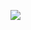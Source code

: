 [![](https://mermaid.ink/img/pako:eNptU8FunDAQ_RXLvaQtiwiYkHDIKVVzqVR1e6qQ0ACzu27ARrZJut3uv9fGUJYmIAHzeDN-b8Y-0Vo2SHNat6D1A4e9gq4QhRhj8kkYbo6nQhB7vSO91NxwKea4koNoQHHUHvlIniVvSKPg5eq9hzZk2ytusBDnpezXFo6oTjODC0N0LRXOwFjl59D1SxXHsdqerZx5rVkN2aMpW1mDC1zGxUrfeYv_1qmkbAnXZaUQnqBq8fUP-YRirj-iNYiyt5WuFq_rFb7hC6jmLS8XpEds-SOYFasCjSXUNbaowHf1IuMzdItwP4YPRJtht5tBZ81aFy4bS2OjuVsXYyjRpVrRSydns3IwC-gTrBSD_3Vwe9QGu5XyA98fytcDG_rGKdG1Qlzm4GdNNps_95OPQozSV4jv4hqbmvY2GIbTLiqEV-gQ17RCuKeLfAoNaIeqA97YXT7aKKg5oCXS3H42uIOhNQW1ci0VBiO3R1HT3KgBA-o9TeeC5jtotUV7ED-k7GaSDWl-or9oniXhbXLHojhljEWM3Qb0SHPGwoilKYuz7DpJszi7OQf091ggCu8ie1-zLL6J0yyJk4Biw41UX6Zz6V7nv69lM4o?type=png)](https://mermaid.live/edit#pako:eNptU8FunDAQ_RXLvaQtiwiYkHDIKVVzqVR1e6qQ0ACzu27ARrZJut3uv9fGUJYmIAHzeDN-b8Y-0Vo2SHNat6D1A4e9gq4QhRhj8kkYbo6nQhB7vSO91NxwKea4koNoQHHUHvlIniVvSKPg5eq9hzZk2ytusBDnpezXFo6oTjODC0N0LRXOwFjl59D1SxXHsdqerZx5rVkN2aMpW1mDC1zGxUrfeYv_1qmkbAnXZaUQnqBq8fUP-YRirj-iNYiyt5WuFq_rFb7hC6jmLS8XpEds-SOYFasCjSXUNbaowHf1IuMzdItwP4YPRJtht5tBZ81aFy4bS2OjuVsXYyjRpVrRSydns3IwC-gTrBSD_3Vwe9QGu5XyA98fytcDG_rGKdG1Qlzm4GdNNps_95OPQozSV4jv4hqbmvY2GIbTLiqEV-gQ17RCuKeLfAoNaIeqA97YXT7aKKg5oCXS3H42uIOhNQW1ci0VBiO3R1HT3KgBA-o9TeeC5jtotUV7ED-k7GaSDWl-or9oniXhbXLHojhljEWM3Qb0SHPGwoilKYuz7DpJszi7OQf091ggCu8ie1-zLL6J0yyJk4Biw41UX6Zz6V7nv69lM4o)
